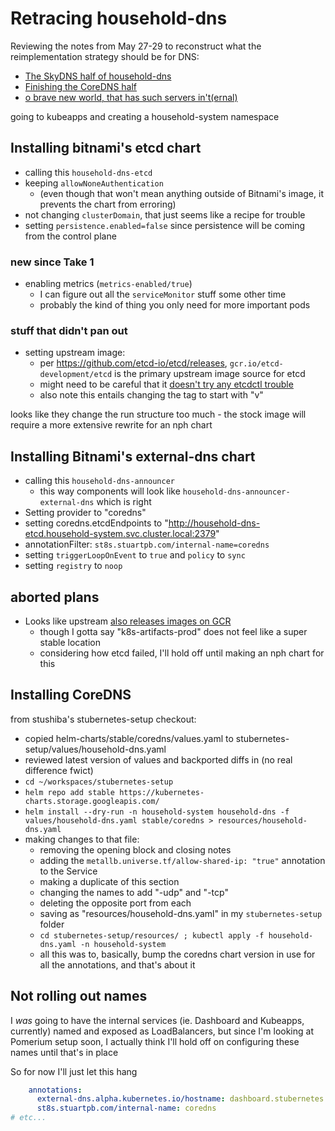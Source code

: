 # Retracing household-dns

Reviewing the notes from May 27-29 to reconstruct what the reimplementation strategy should be for DNS:

- [The SkyDNS half of household-dns](598de530-7e33-44eb-83ce-e15edf3a5405.md)
- [Finishing the CoreDNS half](84be6927-2ff2-461b-9078-86d31e9f3509.md)
- [o brave new world, that has such servers in't(ernal)](62dd6ff2-2f9b-410c-ab05-0c11abcca74b.md)

going to kubeapps and creating a household-system namespace

## Installing bitnami's etcd chart

- calling this `household-dns-etcd`
- keeping `allowNoneAuthentication`
  - (even though that won't mean anything outside of Bitnami's image, it prevents the chart from erroring)
- not changing `clusterDomain`, that just seems like a recipe for trouble
- setting `persistence.enabled=false` since persistence will be coming from the control plane

### new since Take 1

- enabling metrics (`metrics-enabled/true`)
  - I can figure out all the `serviceMonitor` stuff some other time
  - probably the kind of thing you only need for more important pods

### stuff that didn't pan out

- setting upstream image:
  - per https://github.com/etcd-io/etcd/releases, `gcr.io/etcd-development/etcd` is the primary upstream image source for etcd
  - might need to be careful that it [doesn't try any etcdctl trouble](https://github.com/etcd-io/etcd/blob/master/Documentation/op-guide/container.md#docker)
  - also note this entails changing the tag to start with "v"

looks like they change the run structure too much - the stock image will require a more extensive rewrite for an nph chart

## Installing Bitnami's external-dns chart

- calling this `household-dns-announcer`
  - this way components will look like `household-dns-announcer-external-dns` which is right
- Setting provider to "coredns"
- setting coredns.etcdEndpoints to "http://household-dns-etcd.household-system.svc.cluster.local:2379"
- annotationFilter: `st8s.stuartpb.com/internal-name=coredns`
- setting `triggerLoopOnEvent` to `true` and `policy` to `sync`
- setting `registry` to `noop`

## aborted plans

- Looks like upstream [also releases images on GCR](https://github.com/kubernetes-sigs/external-dns/releases)
  - though I gotta say "k8s-artifacts-prod" does not feel like a super stable location
  - considering how etcd failed, I'll hold off until making an nph chart for this

## Installing CoreDNS

from stushiba's stubernetes-setup checkout:


- copied helm-charts/stable/coredns/values.yaml to stubernetes-setup/values/household-dns.yaml
- reviewed latest version of values and backported diffs in (no real difference fwict)
- `cd ~/workspaces/stubernetes-setup`
- `helm repo add stable https://kubernetes-charts.storage.googleapis.com/`
- `helm install --dry-run -n household-system household-dns -f values/household-dns.yaml stable/coredns > resources/household-dns.yaml`
- making changes to that file:
  - removing the opening block and closing notes
  - adding the `metallb.universe.tf/allow-shared-ip: "true"` annotation to the Service
  - making a duplicate of this section
  - changing the names to add "-udp" and "-tcp"
  - deleting the opposite port from each
  - saving as "resources/household-dns.yaml" in my `stubernetes-setup` folder
  - `cd stubernetes-setup/resources/ ; kubectl apply -f household-dns.yaml -n household-system`
  - all this was to, basically, bump the coredns chart version in use for all the annotations, and that's about it

## Not rolling out names

I *was* going to have the internal services (ie. Dashboard and Kubeapps, currently) named and exposed as LoadBalancers, but since I'm looking at Pomerium setup soon, I actually think I'll hold off on configuring these names until that's in place

So for now I'll just let this hang

```yaml
    annotations:
      external-dns.alpha.kubernetes.io/hostname: dashboard.stubernetes.internal
      st8s.stuartpb.com/internal-name: coredns
# etc...
```
